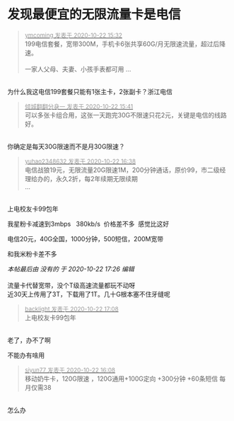 # 发现最便宜的无限流量卡是电信


<div class="quote"><blockquote><font size="2"><a href="https://www.hostloc.com/forum.php?mod=redirect&amp;goto=findpost&amp;pid=9336243&amp;ptid=757178" target="_blank"><font color="#999999">ymcoming 发表于 2020-10-22 15:32</font></a></font><br />
199电信套餐，宽带300M，手机卡6张共享60G/月无限速流量，超过后降速。<br />
<br />
一家人父母、夫妻、小孩手表都可用 ...</blockquote></div><br />
为什么我这电信199套餐只能有1张主卡，2张副卡？浙江电信

<div class="quote"><blockquote><font size="2"><a href="https://www.hostloc.com/forum.php?mod=redirect&amp;goto=findpost&amp;pid=9336293&amp;ptid=757178" target="_blank"><font color="#999999">倾城翻翻分身一 发表于 2020-10-22 15:41</font></a></font><br />
可以多张卡组合用，这张一天跑完30G不限速只花2元，关键是电信的线路好。</blockquote></div><br />
你确定是每天30G限速而不是月30G限速？

<div class="quote"><blockquote><font size="2"><a href="https://www.hostloc.com/forum.php?mod=redirect&amp;goto=findpost&amp;pid=9336589&amp;ptid=757178" target="_blank"><font color="#999999">yuhao2348632 发表于 2020-10-22 16:38</font></a></font><br />
电信战狼19元，无限流量20G限速1M，200分钟通话，原价99，市二级经理给办的，永久2折，每2年续期无限续期<br />
 ...</blockquote></div><br />
上电校友卡99包年

我星粉卡减速到3mbps&nbsp; &nbsp;380kb/s&nbsp;&nbsp;价格差不多&nbsp;&nbsp;感觉比这好<img id="aimg_z0o0a" onclick="zoom(this, this.src, 0, 0, 0)" class="zoom" src="https://cdn.jsdelivr.net/gh/hishis/forum-master/public/images/patch.gif" onmouseover="img_onmouseoverfunc(this)" onload="thumbImg(this)" border="0" alt="" />

电信20元，40G全国，1000分钟，500短信，200M宽带

和我米粉卡差不多

<i class="pstatus"> 本帖最后由 没有的 于 2020-10-22 17:26 编辑 </i><br />
<br />
流量卡代替宽带，没个T级高速流量都玩不动呀<br />
近30天上传用了3T，下载用了1T。几十G根本塞不住牙缝呢

<div class="quote"><blockquote><font size="2"><a href="https://www.hostloc.com/forum.php?mod=redirect&amp;goto=findpost&amp;pid=9336744&amp;ptid=757178" target="_blank"><font color="#999999">backlight 发表于 2020-10-22 17:08</font></a></font><br />
上电校友卡99包年</blockquote></div><br />
老了，办不了啊

不能办有啥用<img src="static/image/smiley/default/lol.gif" smilieid="12" border="0" alt="" />

<div class="quote"><blockquote><font size="2"><a href="https://www.hostloc.com/forum.php?mod=redirect&amp;goto=findpost&amp;pid=9336425&amp;ptid=757178" target="_blank"><font color="#999999">siyun77 发表于 2020-10-22 16:08</font></a></font><br />
移动奶牛卡，120G限速 ，120G通用+100G定向 +300分钟 +60条短信 每月仅需38</blockquote></div><br />
怎么办
